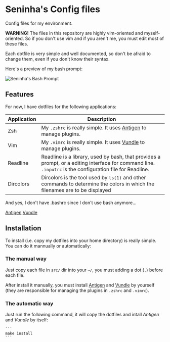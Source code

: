 Seninha's Config files
================================================================================

Config files for my environment.

**WARNING!** The files in this repository are highly vim-oriented and
myself-oriented. So if you don't use vim and if you aren't me, you must edit
most of these files.

Each dotfile is very simple and well documented, so don't be afraid to change
them, even if you don't know their syntax.

Here's a preview of my bash prompt:

![Seninha's Bash Prompt](http://seninha.net/stuff/prompt.png)


## Features

For now, I have dotfiles for the following applications:

 Application | Description
-------------|-------------------------------------------------------------------------------
 Zsh         | My `.zshrc` is really simple. It uses [Antigen]() to manage plugins.
 Vim         | My `.vimrc` is really simple. It uses [Vundle]() to manage plugins.
 Readline    | Readline is a library, used by bash, that provides a prompt, or a editing interface for command line. `.inputrc` is the configuration file for Readline.
 Dircolors   | Dircolors is the tool used by `ls(1)` and other commands to determine the colors in which the filenames are to be displayed

And yes, I don't have .bashrc since I don't use bash anymore...

[Antigen](https://github.com/zsh-users/antigen)
[Vundle](https://github.com/gmarik/Vundle.vim) 


## Installation

To install (i.e. copy my dotfiles into your home directory) is really simple.
You can do it mannually or automatically:


### The manual way

Just copy each file in `src/` dir into your `~/`, you must adding a dot (`.`)
before each file.

After install it manually, you must install [Antigen]() and [Vundle]() by
yourself (they are responsible for managing the plugins in `.zshrc` and
`.vimrc`).


### The automatic way

Just run the following command, it will copy the dotfiles and intall *Antigen*
and *Vundle* by itself:

    ```
    make install
    ```


